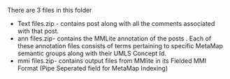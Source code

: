 There are 3 files in this folder 
* Text files.zip - contains post along with all the comments associated with that post.
* ann files.zip- contains  the MMLite annotation of the posts . Each of these annotation files consists of terms pertaining to specific  MetaMap semantic groups along with their UMLS Concept Id.
* mmi files.zip- contains  output files from MMlite in its Fielded MMI Format (Pipe Seperated field for MetaMap Indexing) 
